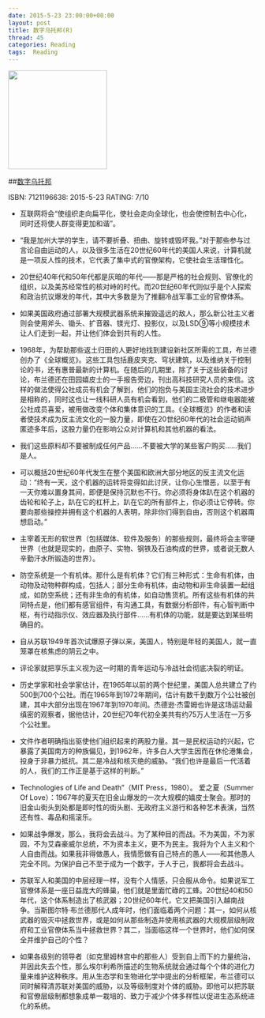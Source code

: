 ```yaml
---
date: 2015-5-23 23:00:00+00:00
layout: post
title: 数字乌托邦(R)
thread: 45
categories: Reading
tags:  Reading
---
```


<img src="http://ec4.images-amazon.com/images/I/51g0wDGZowL.jpg" width="200" />

##[数字乌托邦](http://amzn.to/1ISc6DH)

ISBN: 7121196638: 2015-5-23 RATING: 7/10

- 互联网将会“使组织走向扁平化，使社会走向全球化，也会使控制去中心化，同时还将使人群变得更加和谐”。

- “我是加州大学的学生，请不要折叠、扭曲、旋转或毁坏我。”对于那些参与过言论自由运动的人，以及很多生活在20世纪60年代的美国人来说，计算机就是一项反人性的技术，它代表了集中式的官僚架构，它使社会生活理性化。

- 20世纪40年代和50年代都是灰暗的年代——那是严格的社会规则、官僚化的组织，以及美苏经常性的核对峙的时代。而20世纪60年代则似乎是个人探索和政治抗议爆发的年代，其中大多数是为了推翻冷战军事工业的官僚体系。

- 如果美国政府通过部署大规模武器系统来摧毁遥远的敌人，那么新公社主义者则会使用斧头、锄头、扩音器、镁光灯、投影仪，以及LSD⑨等小规模技术让人们走到一起，并让他们体会到共有的人性。

- 1968年，为帮助那些返土归田的人更好地找到建设新社区所需的工具，布兰德创办了《全球概览》。这些工具包括鹿皮夹克、穹状建筑，以及维纳关于控制论的书，还有惠普最新的计算机。在随后的几期里，除了关于这些装备的讨论，布兰德还在田园嬉皮士的一手报告旁边，刊出高科技研究人员的来信。这样的做法使得公社成员有机会了解到，他们的抱负与美国主流社会的技术进步是相称的，同时这也让一线科研人员有机会看到，他们的二极管和继电器能被公社成员喜爱，被用做改变个体和集体意识的工具。《全球概览》的作者和读者使技术成为反主流文化的一股力量，即使在20世纪60年代的社会运动销声匿迹多年后，这股力量仍在影响公众对计算机和其他机器的看法。

- 我们这些原料却不要被制成任何产品……不要被大学的某些客户购买……我们是人。

- 可以概括20世纪60年代发生在整个美国和欧洲大部分地区的反主流文化运动：“终有一天，这个机器的运转将变得如此讨厌，让你心生憎恶，以至于有一天你难以置身其间，即便是保持沉默也不行。你必须将身体趴在这个机器的齿轮和轮子上，趴在它的杠杆上，趴在它的所有部件上，你必须让它停转。你要向那些操控并拥有这个机器的人表明，除非你们得到自由，否则这个机器甭想启动。”

- 主宰着无形的软世界（包括媒体、软件及服务）的那些规则，最终将会主宰硬世界（也就是现实的，由原子、实物、钢铁及石油构成的世界，或者说无数人辛勤汗水所锻造的世界）。

- 防空系统是一个有机体。那什么是有机体？它们有三种形式：生命有机体，由动物及动物种群构成，包括人；部分生命有机体，由动物和非生命装置一起组成，如防空系统；还有非生命的有机体，如自动售货机。所有这些有机体的共同特点是，他们都有感官组件，有沟通工具，有数据分析部件，有心智判断中枢，有行动指示仪、效应器及执行部件……有机体的功能，就是要达到某些明确目的。

- 自从苏联1949年首次试爆原子弹以来，美国人，特别是年轻的美国人，就一直笼罩在核焦虑的阴云之中。

- 评论家就把享乐主义视为这一时期的青年运动与冷战社会彻底决裂的明证。

- 历史学家和社会学家估计，在1965年以前的两个世纪里，美国人总共建立了约500到700个公社。而在1965年到1972年期间，估计有数千到数万个公社被创建，其中大部分出现在1967年到1970年间。杰德逊·杰雷姆也许是这场运动最缜密的观察者，据他估计，20世纪70年代初全美共有约75万人生活在一万多个公社里。

- 文件作者明确指出驱使他们组织起来的两股力量。其一是民权运动的兴起，它暴露了美国南方的种族偏见，到1962年，许多白人大学生因而在休伦港集会，投身于非暴力抵抗。其二是冷战和核灭绝的威胁。“我们也许是最后一代活着的人，我们的工作正是基于这样的判断。”

- Technologies of Life and Death”（MIT Press，1980）。 爱之夏（Summer Of Love）：1967年的夏天在旧金山爆发的一次大规模的嬉皮士聚会。那时的旧金山街头到处都是即时性的街头剧、无政府主义游行和各种艺术表演，当然还有性、毒品和摇滚乐。

- 如果战争爆发，那么，我将会去战斗。为了某种目的而战。不为美国，不为家园，不为艾森豪威尔总统，不为资本主义，更不为民主。我将为个人主义和个人自由而战。如果我非得做愚人，我情愿做有自己特点的愚人——和其他愚人完全不同。为保护自己不至于成为一个数字，于人于己，我都将会去战斗。

- 苏联军人和美国的中层经理一样，没有个人情感，只会服从命令。如果说军工官僚体系是一座日益庞大的蜂巢，他们就是里面忙碌的工蜂。20世纪40和50年代，这个体系制造出了核武器；20世纪60年代，它又把美国引入越南战争。当斯图尔特·布兰德那代人成年时，他们面临着两个问题：其一，如何从核武器的毁灭中拯救世界，或是如何从那些制造并使用核武器的大规模层级制政府和工业官僚体系当中拯救世界？其二，当面临这样一个世界时，他们如何保全并维护自己的个性？

- 如果各级别的领导者（如克里姆林宫中的那些人）受到自上而下的力量统治，并因此失去个性，那么埃尔利希所描述的生物系统就会通过每个个体的进化力量来维护这种秩序。用从生态学和生物进化学中提出的分析框架，布兰德可以同时解释清苏联对美国的威胁，以及等级制度对个体的威胁。即他可以把苏联和官僚层级制都想象成单一栽培的、致力于减少个体多样性以促进生态系统进化的系统。





















